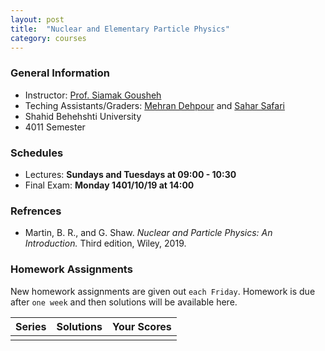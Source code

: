 ```yaml
---
layout: post
title:  "Nuclear and Elementary Particle Physics"
category: courses
---
```

### General Information
+ Instructor: [Prof. Siamak Gousheh][gousheh]
+ Teching Assistants/Graders: [Mehran Dehpour][mehran] and [Sahar Safari][sahar]
+ Shahid Behehshti University
+ 4011 Semester

### Schedules
+ Lectures: **Sundays and Tuesdays at 09:00 - 10:30**
+ Final Exam: **Monday 1401/10/19 at 14:00**

### Refrences
+ Martin, B. R., and G. Shaw. *Nuclear and Particle Physics: An Introduction.* Third edition, Wiley, 2019.

### Homework Assignments
New homework assignments are given out `each Friday`. Homework is due after `one week` and then solutions will be available here.

|Series        |Solutions     |Your Scores   |
|--------------|--------------|--------------|
|              |              |              |

[mehran]:   mailto:m.dehpour@mail.sbu.ac.ir
[sahar]:    mailto:shr.safari@mail.sbu.ac.ir
[gousheh]:  mailto:ss-gousheh@sbu.ac.ir
